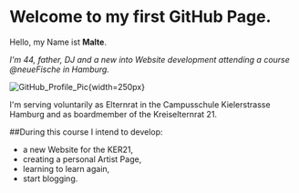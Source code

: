# Welcome to my first GitHub Page.

Hello,
my Name ist **Malte**. 

*I'm 44, father, DJ and a new into Website development attending a course @neueFische in Hamburg.*

![GitHub_Profile_Pic](https://github.com/JMaltePetersen/JMP/assets/148753903/7e05d3fa-fa90-4c65-8fb7-e7d3dcdc9ad7){width=250px}

I'm serving voluntarily as Elternrat in the Campusschule Kielerstrasse Hamburg and as boardmember of the Kreiselternrat 21.

##During this course I intend to develop:

- a new Website for the KER21,
- creating a personal Artist Page,
- learning to learn again,
- start blogging.

  
